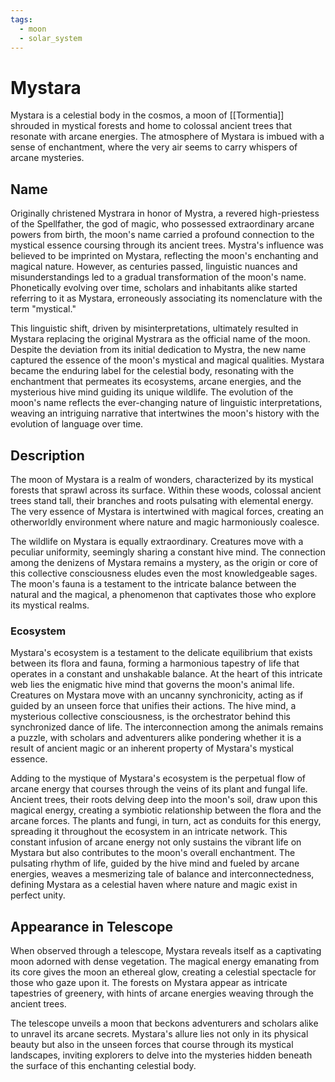 ```yaml
---
tags:
  - moon
  - solar_system
---
```

# Mystara

Mystara is a celestial body in the cosmos, a moon of [[Tormentia]] shrouded in mystical forests and home to colossal ancient trees that resonate with arcane energies. The atmosphere of Mystara is imbued with a sense of enchantment, where the very air seems to carry whispers of arcane mysteries.

## Name

Originally christened Mystrara in honor of Mystra, a revered high-priestess of the Spellfather, the god of magic, who possessed extraordinary arcane powers from birth, the moon's name carried a profound connection to the mystical essence coursing through its ancient trees. Mystra's influence was believed to be imprinted on Mystara, reflecting the moon's enchanting and magical nature. However, as centuries passed, linguistic nuances and misunderstandings led to a gradual transformation of the moon's name. Phonetically evolving over time, scholars and inhabitants alike started referring to it as Mystara, erroneously associating its nomenclature with the term "mystical."

This linguistic shift, driven by misinterpretations, ultimately resulted in Mystara replacing the original Mystrara as the official name of the moon. Despite the deviation from its initial dedication to Mystra, the new name captured the essence of the moon's mystical and magical qualities. Mystara became the enduring label for the celestial body, resonating with the enchantment that permeates its ecosystems, arcane energies, and the mysterious hive mind guiding its unique wildlife. The evolution of the moon's name reflects the ever-changing nature of linguistic interpretations, weaving an intriguing narrative that intertwines the moon's history with the evolution of language over time.

## Description

The moon of Mystara is a realm of wonders, characterized by its mystical forests that sprawl across its surface. Within these woods, colossal ancient trees stand tall, their branches and roots pulsating with elemental energy. The very essence of Mystara is intertwined with magical forces, creating an otherworldly environment where nature and magic harmoniously coalesce.

The wildlife on Mystara is equally extraordinary. Creatures move with a peculiar uniformity, seemingly sharing a constant hive mind. The connection among the denizens of Mystara remains a mystery, as the origin or core of this collective consciousness eludes even the most knowledgeable sages. The moon's fauna is a testament to the intricate balance between the natural and the magical, a phenomenon that captivates those who explore its mystical realms.

### Ecosystem

Mystara's ecosystem is a testament to the delicate equilibrium that exists between its flora and fauna, forming a harmonious tapestry of life that operates in a constant and unshakable balance. At the heart of this intricate web lies the enigmatic hive mind that governs the moon's animal life. Creatures on Mystara move with an uncanny synchronicity, acting as if guided by an unseen force that unifies their actions. The hive mind, a mysterious collective consciousness, is the orchestrator behind this synchronized dance of life. The interconnection among the animals remains a puzzle, with scholars and adventurers alike pondering whether it is a result of ancient magic or an inherent property of Mystara's mystical essence.

Adding to the mystique of Mystara's ecosystem is the perpetual flow of arcane energy that courses through the veins of its plant and fungal life. Ancient trees, their roots delving deep into the moon's soil, draw upon this magical energy, creating a symbiotic relationship between the flora and the arcane forces. The plants and fungi, in turn, act as conduits for this energy, spreading it throughout the ecosystem in an intricate network. This constant infusion of arcane energy not only sustains the vibrant life on Mystara but also contributes to the moon's overall enchantment. The pulsating rhythm of life, guided by the hive mind and fueled by arcane energies, weaves a mesmerizing tale of balance and interconnectedness, defining Mystara as a celestial haven where nature and magic exist in perfect unity.

## Appearance in Telescope

When observed through a telescope, Mystara reveals itself as a captivating moon adorned with dense vegetation. The magical energy emanating from its core gives the moon an ethereal glow, creating a celestial spectacle for those who gaze upon it. The forests on Mystara appear as intricate tapestries of greenery, with hints of arcane energies weaving through the ancient trees.

The telescope unveils a moon that beckons adventurers and scholars alike to unravel its arcane secrets. Mystara's allure lies not only in its physical beauty but also in the unseen forces that course through its mystical landscapes, inviting explorers to delve into the mysteries hidden beneath the surface of this enchanting celestial body.
